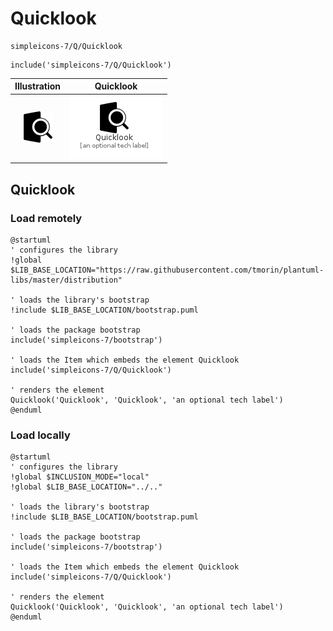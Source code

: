 # Quicklook


```text
simpleicons-7/Q/Quicklook
```

```text
include('simpleicons-7/Q/Quicklook')
```



| Illustration | Quicklook |
| :---: | :---: |
| ![illustration for Illustration](../../simpleicons-7/Q/Quicklook.png) | ![illustration for Quicklook](../../simpleicons-7/Q/Quicklook.Local.png) |




## Quicklook

### Load remotely
```plantuml
@startuml
' configures the library
!global $LIB_BASE_LOCATION="https://raw.githubusercontent.com/tmorin/plantuml-libs/master/distribution"

' loads the library's bootstrap
!include $LIB_BASE_LOCATION/bootstrap.puml

' loads the package bootstrap
include('simpleicons-7/bootstrap')

' loads the Item which embeds the element Quicklook
include('simpleicons-7/Q/Quicklook')

' renders the element
Quicklook('Quicklook', 'Quicklook', 'an optional tech label')
@enduml
```

### Load locally
```plantuml
@startuml
' configures the library
!global $INCLUSION_MODE="local"
!global $LIB_BASE_LOCATION="../.."

' loads the library's bootstrap
!include $LIB_BASE_LOCATION/bootstrap.puml

' loads the package bootstrap
include('simpleicons-7/bootstrap')

' loads the Item which embeds the element Quicklook
include('simpleicons-7/Q/Quicklook')

' renders the element
Quicklook('Quicklook', 'Quicklook', 'an optional tech label')
@enduml
```

